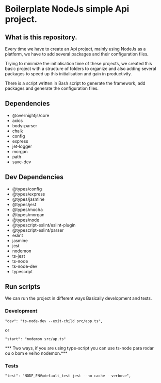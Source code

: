 # Boilerplate NodeJs simple Api project.

## What is this repository.

Every time we have to create an Api project, mainly using NodeJs as a platform, we have to add several packages and their configuration files.

Trying to minimize the initialisation time of these projects, we created this basic project with a structure of folders to organize and also adding several packages to speed up this initialisation and gain in productivity.

There is a script written in Bash script to generate the framework, add packages and generate the configuration files.

## Dependencies

- @overnightjs/core
- axios
- body-parser
- chalk
- config
- express
- jet-logger
- morgan
- path
- save-dev

## Dev Dependencies
- @types/config
- @types/express
- @types/jasmine
- @types/jest
- @types/mocha
- @types/morgan
- @types/node
- @typescript-eslint/eslint-plugin
- @typescript-eslint/parser
- eslint
- jasmine
- jest
- nodemon
- ts-jest
- ts-node
- ts-node-dev
- typescript

## Run scripts

We can run the project in different ways
Basically development and tests.

### Development
```
"dev": "ts-node-dev --exit-child src/app.ts",
```
or 
```
"start": "nodemon src/ap.ts"
```
*** Two ways, if you are using type-script you can use ts-node para rodar ou o bom e velho nodemon.***

### Tests
```
"test": "NODE_ENV=default_test jest --no-cache --verbose",	
```
